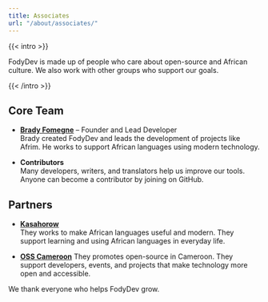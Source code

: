 ```yaml
---
title: Associates
url: "/about/associates/"
---
```


{{< intro >}}

FodyDev is made up of people who care about open-source and African culture. We also work with other groups who support our goals.

{{< /intro >}}

## Core Team

- **[Brady Fomegne](https://www.linkedin.com/in/brady-fomegne/)** – Founder and Lead Developer  
  Brady created FodyDev and leads the development of projects like Afrim. He works to support African languages using modern technology.

- **Contributors**  
  Many developers, writers, and translators help us improve our tools. Anyone can become a contributor by joining on GitHub.

## Partners

- **[Kasahorow](https://hasahorow.org)**  
  They works to make African languages useful and modern. They support learning and using African languages in everyday life.

- **[OSS Cameroon](https://osscameroon.com)**
  They promotes open-source in Cameroon. They support developers, events, and projects that make technology more open and accessible.

We thank everyone who helps FodyDev grow.
